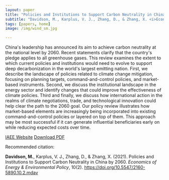 ```yaml
---
layout: paper
title: "Policies and Institutions to Support Carbon Neutrality in China by 2060"
subtitle: "Davidson, M., Karplus, V. J., Zhang, D., & Zhang, X. <i>Economics of Energy & Environmental Policy</i>."
tags: [papers, home]
image: /img/wind_sm.jpg

---
```


China's leadership has announced its aim to achieve carbon neutrality at the national level by 2060. Recent statements clarify that the country's pledge applies to all greenhouse gases. This review examines the extent to which current policies and institutions would need to evolve to support deep decarbonization in the world's largest emitting nation. First, we describe the landscape of policies related to climate change mitigation, focusing on planning targets, command-and-control policies, and market-based instruments. Second, we discuss the institutional landscape in the energy sector and identify changes that could improve the effectiveness of climate policies. Third and finally, we discuss how international action in the realms of climate negotiations, trade, and technological innovation could help clear the path to the 2060 goal. Our policy review illustrates how market-based elements are increasingly being incorporated into existing command-and-control policies or layered on top of them. This approach may be most successful if it can generate influential beneficiaries early on while reducing expected costs over time.

[IAEE Website](http://www.iaee.org/en/publications/eeeparticle.aspx?id=377)
[Download PDF](https://drive.google.com/file/d/1SeFso2cwPvChsRYhlE9h0eYJkvnFyd7V/view?usp=sharing)

Recommended citation:

**Davidson, M.**, Karplus, V. J., Zhang, D., & Zhang, X. (2021). Policies and Institutions to Support Carbon Neutrality in China by 2060. _Economics of Energy & Environmental Policy_, 10(2). https://doi.org/10.5547/2160-5890.10.2.mdav



